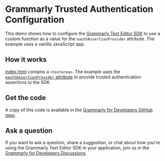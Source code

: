 # Grammarly Trusted Authentication Configuration

This demo shows how to configure the [Grammarly Text Editor SDK](https://developer.grammarly.com/) to use a custom function as a value for the `oauthAssertionProvider` attribute. The example uses a vanilla JavaScript app.

## How it works

[index.html](./public/index.html) contains a `<textarea>`. The example uses the [`oauthAssertionProvider` attribute](https://developer.grammarly.com/docs/editor-sdk-intro#usage) to provide trusted authentication assertions to the SDK.

## Get the code

A copy of this code is available in the [Grammarly for Developers GitHub repo](https://github.com/grammarly/grammarly-for-developers/tree/main/examples/trusted-auth). 

## Ask a question

If you want to ask a question, share a suggestion, or chat about how you're using the Grammarly Text Editor SDK in your application, join us in the [Grammarly for Developers Discussions](https://github.com/grammarly/grammarly-for-developers/discussions).
